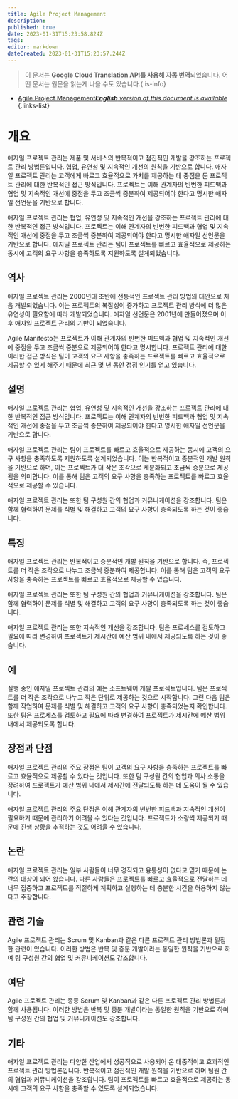 ```yaml
---
title: Agile Project Management
description: 
published: true
date: 2023-01-31T15:23:58.824Z
tags: 
editor: markdown
dateCreated: 2023-01-31T15:23:57.244Z
---
```


> 이 문서는 **Google Cloud Translation API를 사용해 자동 번역**되었습니다.
어떤 문서는 원문을 읽는게 나을 수도 있습니다.{.is-info}

- [Agile Project Management***English** version of this document is available*](/en/Knowledge-base/Dictionary/agile-project-management)
{.links-list}


# 개요
애자일 프로젝트 관리는 제품 및 서비스의 반복적이고 점진적인 개발을 강조하는 프로젝트 관리 방법론입니다. 협업, 유연성 및 지속적인 개선의 원칙을 기반으로 합니다. 애자일 프로젝트 관리는 고객에게 빠르고 효율적으로 가치를 제공하는 데 중점을 둔 프로젝트 관리에 대한 반복적인 접근 방식입니다. 프로젝트는 이해 관계자의 빈번한 피드백과 협업 및 지속적인 개선에 중점을 두고 조금씩 증분하여 제공되어야 한다고 명시한 애자일 선언문을 기반으로 합니다.

애자일 프로젝트 관리는 협업, 유연성 및 지속적인 개선을 강조하는 프로젝트 관리에 대한 반복적인 접근 방식입니다. 프로젝트는 이해 관계자의 빈번한 피드백과 협업 및 지속적인 개선에 중점을 두고 조금씩 증분하여 제공되어야 한다고 명시한 애자일 선언문을 기반으로 합니다. 애자일 프로젝트 관리는 팀이 프로젝트를 빠르고 효율적으로 제공하는 동시에 고객의 요구 사항을 충족하도록 지원하도록 설계되었습니다.

## 역사
애자일 프로젝트 관리는 2000년대 초반에 전통적인 프로젝트 관리 방법의 대안으로 처음 개발되었습니다. 이는 프로젝트의 복잡성이 증가하고 프로젝트 관리 방식에 더 많은 유연성이 필요함에 따라 개발되었습니다. 애자일 선언문은 2001년에 만들어졌으며 이후 애자일 프로젝트 관리의 기반이 되었습니다.

Agile Manifesto는 프로젝트가 이해 관계자의 빈번한 피드백과 협업 및 지속적인 개선에 중점을 두고 조금씩 증분으로 제공되어야 한다고 명시합니다. 프로젝트 관리에 대한 이러한 접근 방식은 팀이 고객의 요구 사항을 충족하는 프로젝트를 빠르고 효율적으로 제공할 수 있게 해주기 때문에 최근 몇 년 동안 점점 인기를 얻고 있습니다.

## 설명
애자일 프로젝트 관리는 협업, 유연성 및 지속적인 개선을 강조하는 프로젝트 관리에 대한 반복적인 접근 방식입니다. 프로젝트는 이해 관계자의 빈번한 피드백과 협업 및 지속적인 개선에 중점을 두고 조금씩 증분하여 제공되어야 한다고 명시한 애자일 선언문을 기반으로 합니다.

애자일 프로젝트 관리는 팀이 프로젝트를 빠르고 효율적으로 제공하는 동시에 고객의 요구 사항을 충족하도록 지원하도록 설계되었습니다. 이는 반복적이고 증분적인 개발 원칙을 기반으로 하며, 이는 프로젝트가 더 작은 조각으로 세분화되고 조금씩 증분으로 제공됨을 의미합니다. 이를 통해 팀은 고객의 요구 사항을 충족하는 프로젝트를 빠르고 효율적으로 제공할 수 있습니다.

애자일 프로젝트 관리는 또한 팀 구성원 간의 협업과 커뮤니케이션을 강조합니다. 팀은 함께 협력하여 문제를 식별 및 해결하고 고객의 요구 사항이 충족되도록 하는 것이 좋습니다.

## 특징
애자일 프로젝트 관리는 반복적이고 증분적인 개발 원칙을 기반으로 합니다. 즉, 프로젝트를 더 작은 조각으로 나누고 조금씩 증분하여 제공합니다. 이를 통해 팀은 고객의 요구 사항을 충족하는 프로젝트를 빠르고 효율적으로 제공할 수 있습니다.

애자일 프로젝트 관리는 또한 팀 구성원 간의 협업과 커뮤니케이션을 강조합니다. 팀은 함께 협력하여 문제를 식별 및 해결하고 고객의 요구 사항이 충족되도록 하는 것이 좋습니다.

애자일 프로젝트 관리는 또한 지속적인 개선을 강조합니다. 팀은 프로세스를 검토하고 필요에 따라 변경하여 프로젝트가 제시간에 예산 범위 내에서 제공되도록 하는 것이 좋습니다.

## 예
실행 중인 애자일 프로젝트 관리의 예는 소프트웨어 개발 프로젝트입니다. 팀은 프로젝트를 더 작은 조각으로 나누고 작은 단위로 제공하는 것으로 시작합니다. 그런 다음 팀은 함께 작업하여 문제를 식별 및 해결하고 고객의 요구 사항이 충족되었는지 확인합니다. 또한 팀은 프로세스를 검토하고 필요에 따라 변경하여 프로젝트가 제시간에 예산 범위 내에서 제공되도록 합니다.

## 장점과 단점
애자일 프로젝트 관리의 주요 장점은 팀이 고객의 요구 사항을 충족하는 프로젝트를 빠르고 효율적으로 제공할 수 있다는 것입니다. 또한 팀 구성원 간의 협업과 의사 소통을 장려하여 프로젝트가 예산 범위 내에서 제시간에 전달되도록 하는 데 도움이 될 수 있습니다.

애자일 프로젝트 관리의 주요 단점은 이해 관계자의 빈번한 피드백과 지속적인 개선이 필요하기 때문에 관리하기 어려울 수 있다는 것입니다. 프로젝트가 소량씩 제공되기 때문에 진행 상황을 추적하는 것도 어려울 수 있습니다.

## 논란
애자일 프로젝트 관리는 일부 사람들이 너무 경직되고 융통성이 없다고 믿기 때문에 논란의 대상이 되어 왔습니다. 다른 사람들은 프로젝트를 빠르고 효율적으로 전달하는 데 너무 집중하고 프로젝트를 적절하게 계획하고 실행하는 데 충분한 시간을 허용하지 않는다고 주장합니다.

## 관련 기술
Agile 프로젝트 관리는 Scrum 및 Kanban과 같은 다른 프로젝트 관리 방법론과 밀접한 관련이 있습니다. 이러한 방법은 반복 및 증분 개발이라는 동일한 원칙을 기반으로 하며 팀 구성원 간의 협업 및 커뮤니케이션도 강조합니다.

## 여담
Agile 프로젝트 관리는 종종 Scrum 및 Kanban과 같은 다른 프로젝트 관리 방법론과 함께 사용됩니다. 이러한 방법은 반복 및 증분 개발이라는 동일한 원칙을 기반으로 하며 팀 구성원 간의 협업 및 커뮤니케이션도 강조합니다.

## 기타
애자일 프로젝트 관리는 다양한 산업에서 성공적으로 사용되어 온 대중적이고 효과적인 프로젝트 관리 방법론입니다. 반복적이고 점진적인 개발 원칙을 기반으로 하며 팀원 간의 협업과 커뮤니케이션을 강조합니다. 팀이 프로젝트를 빠르고 효율적으로 제공하는 동시에 고객의 요구 사항을 충족할 수 있도록 설계되었습니다.
